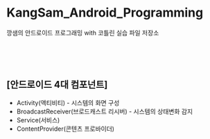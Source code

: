 # KangSam_Android_Programming
깡샘의 안드로이드 프로그래밍 with 코틀린 실습 파일 저장소

<br>
<br>
<br>

## [안드로이드 4대 컴포넌트]

- Activity(액티비티) - 시스템의 화면 구성
- BroadcastReceiver(브로드캐스트 리시버) - 시스템의 상태변화 감지
- Service(서비스)
- ContentProvider(콘텐츠 프로바이더)